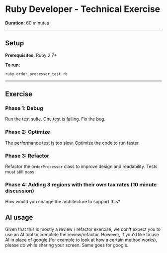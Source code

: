 # Ruby Developer - Technical Exercise

**Duration:** 60 minutes

---

## Setup

**Prerequisites:** Ruby 2.7+

**To run:**
```bash
ruby order_processor_test.rb
```

---

## Exercise

### Phase 1: Debug
Run the test suite. One test is failing. Fix the bug.

### Phase 2: Optimize
The performance test is too slow. Optimize the code to run faster.

### Phase 3: Refactor
Refactor the `OrderProcessor` class to improve design and readability. Tests must still pass.

### Phase 4: Adding 3 regions with their own tax rates (10 minute discussion)
How would you change the architecture to support this?

## AI usage

Given that this is mostly a review / refactor exercise, we don't expect you to use an AI tool to complete the review/refactor. However, if you'd like to use AI in place of google (for example to look at how a certain method works), please do while sharing your screen. Same goes for google.
